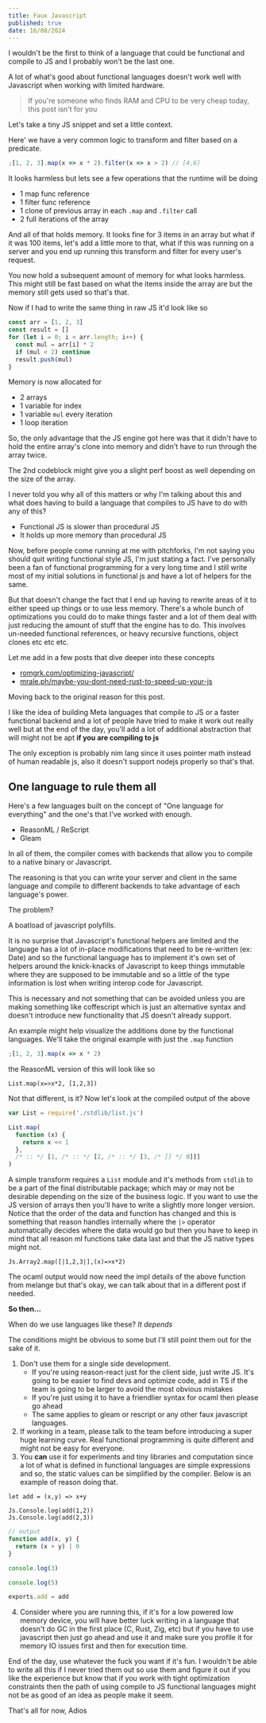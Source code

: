 ```yaml
---
title: Faux Javascript
published: true
date: 16/08/2024
---
```


I wouldn't be the first to think of a language that could be functional and
compile to JS and I probably won't be the last one.

A lot of what's good about functional languages doesn't work well with
Javascript when working with limited hardware.

> If you're someone who finds RAM and CPU to be very cheap today, this post
> isn't for you

Let's take a tiny JS snippet and set a little context.

Here' we have a very common logic to transform and filter based on a predicate.

```js
;[1, 2, 3].map(x => x * 2).filter(x => x > 2) // [4,6]
```

It looks harmless but lets see a few operations that the runtime will be doing

- 1 map func reference
- 1 filter func reference
- 1 clone of previous array in each `.map` and `.filter` call
- 2 full iterations of the array

And all of that holds memory. It looks fine for 3 items in an array but what if
it was 100 items, let's add a little more to that, what if this was running on a
server and you end up running this transform and filter for every user's
request.

You now hold a subsequent amount of memory for what looks harmless. This might
still be fast based on what the items inside the array are but the memory still
gets used so that's that.

Now if I had to write the same thing in raw JS it'd look like so

```js
const arr = [1, 2, 3]
const result = []
for (let i = 0; i < arr.length; i++) {
  const mul = arr[i] * 2
  if (mul < 2) continue
  result.push(mul)
}
```

Memory is now allocated for

- 2 arrays
- 1 variable for index
- 1 variable `mul` every iteration
- 1 loop iteration

So, the only advantage that the JS engine got here was that it didn't have to
hold the entire array's clone into memory and didn't have to run through the
array twice.

The 2nd codeblock might give you a slight perf boost as well depending on the
size of the array.

I never told you why all of this matters or why I'm talking about this and what
does having to build a language that compiles to JS have to do with any of this?

- Functional JS is slower than procedural JS
- It holds up more memory than procedural JS

Now, before people come running at me with pitchforks, I'm not saying you should
quit writing functional style JS, I'm just stating a fact. I've personally been
a fan of functional programming for a very long time and I still write most of
my initial solutions in functional js and have a lot of helpers for the same.

But that doesn't change the fact that I end up having to rewrite areas of it to
either speed up things or to use less memory. There's a whole bunch of
optimizations you could do to make things faster and a lot of them deal with
just reducing the amount of stuff that the engine has to do. This involves
un-needed functional references, or heavy recursive functions, object clones etc
etc etc.

Let me add in a few posts that dive deeper into these concepts

- [romgrk.com/optimizing-javascript/](https://romgrk.com/posts/optimizing-javascript/)
- [mrale.ph/maybe-you-dont-need-rust-to-speed-up-your-js](https://mrale.ph/blog/2018/02/03/maybe-you-dont-need-rust-to-speed-up-your-js.html)

Moving back to the original reason for this post.

I like the idea of building Meta languages that compile to JS or a faster
functional backend and a lot of people have tried to make it work out really
well but at the end of the day, you'll add a lot of additional abstraction that
will might not be apt **if you are compiling to js**

The only exception is probably nim lang since it uses pointer math instead of
human readable js, also it doesn't support nodejs properly so that's that.

## One language to rule them all

Here's a few languages built on the concept of "One language for everything" and
the one's that I've worked with enough.

- ReasonML / ReScript
- Gleam

In all of them, the compiler comes with backends that allow you to compile to a
native binary or Javascript.

The reasoning is that you can write your server and client in the same language
and compile to different backends to take advantage of each language's power.

The problem?

A boatload of javascript polyfills.

It is no surprise that Javascript's functional helpers are limited and the
language has a lot of in-place modifications that need to be re-written (ex:
Date) and so the functional language has to implement it's own set of helpers
around the knick-knacks of Javascript to keep things immutable where they are
supposed to be immutable and so a little of the type information is lost when
writing interop code for Javascript.

This is necessary and not something that can be avoided unless you are making
something like coffescript which is just an alternative syntax and doesn't
introduce new functionality that JS doesn't already support.

An example might help visualize the additions done by the functional languages.
We'll take the original example with just the `.map` function

```js
;[1, 2, 3].map(x => x * 2)
```

the ReasonML version of this will look like so

```reason
List.map(x=>x*2, [1,2,3])
```

Not that different, is it? Now let's look at the compiled output of the above

```js
var List = require('./stdlib/list.js')

List.map(
  function (x) {
    return x << 1
  },
  /* :: */ [1, /* :: */ [2, /* :: */ [3, /* [] */ 0]]]
)
```

A simple transform requires a `List` module and it's methods from `stdlib` to be
a part of the final distributable package; which may or may not be desirable
depending on the size of the business logic. If you want to use the JS version
of arrays then you'll have to write a slightly more longer version. Notice that
the order of the data and function has changed and this is something that reason
handles internally where the `|>` operator automatically decides where the data
would go but then you have to keep in mind that all reason ml functions take
data last and that the JS native types might not.

```reason
Js.Array2.map([|1,2,3|],(x)=>x*2)
```

The ocaml output would now need the impl details of the above function from
melange but that's okay, we can talk about that in a different post if needed.

**So then...**

When do we use languages like these? _It depends_

The conditions might be obvious to some but I'll still point them out for the
sake of it.

1. Don't use them for a single side development.
   - If you're using reason-react just for the client side, just write JS. It's
     going to be easier to find devs and optimize code, add in TS if the team is
     going to be larger to avoid the most obvious mistakes
   - If you're just using it to have a friendlier syntax for ocaml then please
     go ahead
   - The same applies to gleam or rescript or any other faux javascript
     languages.
2. If working in a team, please talk to the team before introducing a super huge
   learning curve. Real functional programming is quite different and might not
   be easy for everyone.
3. You **can** use it for experiments and tiny libraries and computation since a
   lot of what is defined in functional languages are simple expressions and so,
   the static values can be simplified by the compiler. Below is an example of
   reason doing that.

```reason
let add = (x,y) => x+y

Js.Console.log(add(1,2))
Js.Console.log(add(2,3))
```

```js
// output
function add(x, y) {
  return (x + y) | 0
}

console.log(3)

console.log(5)

exports.add = add
```

4. Consider where you are running this, if it's for a low powered low memory
   device, you will have better luck writing in a language that doesn't do GC in
   the first place (C, Rust, Zig, etc) but if you have to use javascript then
   just go ahead and use it and make sure you profile it for memory IO issues
   first and then for execution time.

End of the day, use whatever the fuck you want if it's fun. I wouldn't be able
to write all this if I never tried them out so use them and figure it out if you
like the experience but know that if you work with tight optimization
constraints then the path of using compile to JS functional languages might not
be as good of an idea as people make it seem.

That's all for now, Adios
